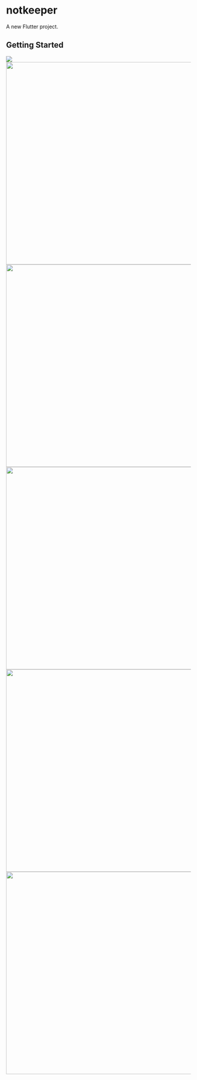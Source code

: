 # notkeeper

A new Flutter project.

## Getting Started

<img src="https://user-images.githubusercontent.com/111557931/203015364-674beeb4-c7d4-47ad-82e4-7eb314a63b49.mp4;" data-target="animated-image.originalImage">

<img src="https://user-images.githubusercontent.com/111557931/203016159-51c888eb-cda2-4a47-9ecb-a02d14f058af.jpg" style=" height:550px; " data-target="animated-image.originalImage">
<img src="https://user-images.githubusercontent.com/111557931/203015685-0c6f7efd-8510-40d2-b4c5-21b361d93d20.jpg" style=" height:550px; " data-target="animated-image.originalImage">
<img src="https://user-images.githubusercontent.com/111557931/203014668-efc8dbde-34d5-4b6f-a6bd-32c5510d658d.jpg" style=" height:550px; " data-target="animated-image.originalImage">
<img src="https://user-images.githubusercontent.com/111557931/202369572-57e7b043-f2b0-4480-be88-08eed15015ad.jpg" style=" height:550px; " data-target="animated-image.originalImage"><img src="https://user-images.githubusercontent.com/111557931/202369579-ab7250d2-7e77-4c4c-adad-f5d25615c197.jpg" style=" height:550px; " data-target="animated-image.originalImage">






